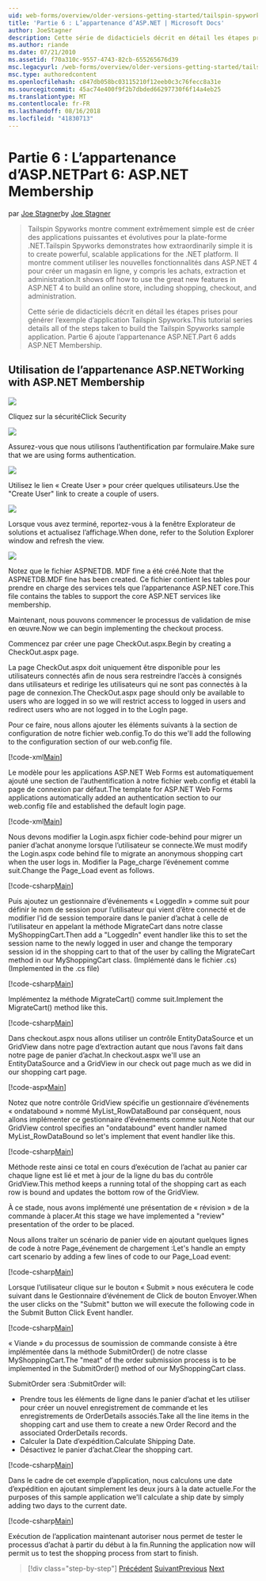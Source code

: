 ```yaml
---
uid: web-forms/overview/older-versions-getting-started/tailspin-spyworks/tailspin-spyworks-part-6
title: 'Partie 6 : L’appartenance d’ASP.NET | Microsoft Docs'
author: JoeStagner
description: Cette série de didacticiels décrit en détail les étapes prises pour générer l’exemple d’application Tailspin Spyworks. Partie 6 ajoute l’appartenance ASP.NET.
ms.author: riande
ms.date: 07/21/2010
ms.assetid: f70a310c-9557-4743-82cb-655265676d39
msc.legacyurl: /web-forms/overview/older-versions-getting-started/tailspin-spyworks/tailspin-spyworks-part-6
msc.type: authoredcontent
ms.openlocfilehash: c847db058bc03115210f12eeb0c3c76fecc8a31e
ms.sourcegitcommit: 45ac74e400f9f2b7dbded66297730f6f14a4eb25
ms.translationtype: MT
ms.contentlocale: fr-FR
ms.lasthandoff: 08/16/2018
ms.locfileid: "41830713"
---
```

<a name="part-6-aspnet-membership"></a><span data-ttu-id="e5009-104">Partie 6 : L’appartenance d’ASP.NET</span><span class="sxs-lookup"><span data-stu-id="e5009-104">Part 6: ASP.NET Membership</span></span>
====================
<span data-ttu-id="e5009-105">par [Joe Stagner](https://github.com/JoeStagner)</span><span class="sxs-lookup"><span data-stu-id="e5009-105">by [Joe Stagner](https://github.com/JoeStagner)</span></span>

> <span data-ttu-id="e5009-106">Tailspin Spyworks montre comment extrêmement simple est de créer des applications puissantes et évolutives pour la plate-forme .NET.</span><span class="sxs-lookup"><span data-stu-id="e5009-106">Tailspin Spyworks demonstrates how extraordinarily simple it is to create powerful, scalable applications for the .NET platform.</span></span> <span data-ttu-id="e5009-107">Il montre comment utiliser les nouvelles fonctionnalités dans ASP.NET 4 pour créer un magasin en ligne, y compris les achats, extraction et administration.</span><span class="sxs-lookup"><span data-stu-id="e5009-107">It shows off how to use the great new features in ASP.NET 4 to build an online store, including shopping, checkout, and administration.</span></span>
> 
> <span data-ttu-id="e5009-108">Cette série de didacticiels décrit en détail les étapes prises pour générer l’exemple d’application Tailspin Spyworks.</span><span class="sxs-lookup"><span data-stu-id="e5009-108">This tutorial series details all of the steps taken to build the Tailspin Spyworks sample application.</span></span> <span data-ttu-id="e5009-109">Partie 6 ajoute l’appartenance ASP.NET.</span><span class="sxs-lookup"><span data-stu-id="e5009-109">Part 6 adds ASP.NET Membership.</span></span>


## <a id="_Toc260221672"></a>  <span data-ttu-id="e5009-110">Utilisation de l’appartenance ASP.NET</span><span class="sxs-lookup"><span data-stu-id="e5009-110">Working with ASP.NET Membership</span></span>

![](tailspin-spyworks-part-6/_static/image1.png)

<span data-ttu-id="e5009-111">Cliquez sur la sécurité</span><span class="sxs-lookup"><span data-stu-id="e5009-111">Click Security</span></span>

![](tailspin-spyworks-part-6/_static/image1.jpg)

<span data-ttu-id="e5009-112">Assurez-vous que nous utilisons l’authentification par formulaire.</span><span class="sxs-lookup"><span data-stu-id="e5009-112">Make sure that we are using forms authentication.</span></span>

![](tailspin-spyworks-part-6/_static/image2.jpg)

<span data-ttu-id="e5009-113">Utilisez le lien « Create User » pour créer quelques utilisateurs.</span><span class="sxs-lookup"><span data-stu-id="e5009-113">Use the "Create User" link to create a couple of users.</span></span>

![](tailspin-spyworks-part-6/_static/image3.jpg)

<span data-ttu-id="e5009-114">Lorsque vous avez terminé, reportez-vous à la fenêtre Explorateur de solutions et actualisez l’affichage.</span><span class="sxs-lookup"><span data-stu-id="e5009-114">When done, refer to the Solution Explorer window and refresh the view.</span></span>

![](tailspin-spyworks-part-6/_static/image2.png)

<span data-ttu-id="e5009-115">Notez que le fichier ASPNETDB. MDF fine a été créé.</span><span class="sxs-lookup"><span data-stu-id="e5009-115">Note that the ASPNETDB.MDF fine has been created.</span></span> <span data-ttu-id="e5009-116">Ce fichier contient les tables pour prendre en charge des services tels que l’appartenance ASP.NET core.</span><span class="sxs-lookup"><span data-stu-id="e5009-116">This file contains the tables to support the core ASP.NET services like membership.</span></span>

<span data-ttu-id="e5009-117">Maintenant, nous pouvons commencer le processus de validation de mise en œuvre.</span><span class="sxs-lookup"><span data-stu-id="e5009-117">Now we can begin implementing the checkout process.</span></span>

<span data-ttu-id="e5009-118">Commencez par créer une page CheckOut.aspx.</span><span class="sxs-lookup"><span data-stu-id="e5009-118">Begin by creating a CheckOut.aspx page.</span></span>

<span data-ttu-id="e5009-119">La page CheckOut.aspx doit uniquement être disponible pour les utilisateurs connectés afin de nous sera restreindre l’accès à consignés dans utilisateurs et redirige les utilisateurs qui ne sont pas connectés à la page de connexion.</span><span class="sxs-lookup"><span data-stu-id="e5009-119">The CheckOut.aspx page should only be available to users who are logged in so we will restrict access to logged in users and redirect users who are not logged in to the LogIn page.</span></span>

<span data-ttu-id="e5009-120">Pour ce faire, nous allons ajouter les éléments suivants à la section de configuration de notre fichier web.config.</span><span class="sxs-lookup"><span data-stu-id="e5009-120">To do this we'll add the following to the configuration section of our web.config file.</span></span>

[!code-xml[Main](tailspin-spyworks-part-6/samples/sample1.xml)]

<span data-ttu-id="e5009-121">Le modèle pour les applications ASP.NET Web Forms est automatiquement ajouté une section de l’authentification à notre fichier web.config et établi la page de connexion par défaut.</span><span class="sxs-lookup"><span data-stu-id="e5009-121">The template for ASP.NET Web Forms applications automatically added an authentication section to our web.config file and established the default login page.</span></span>

[!code-xml[Main](tailspin-spyworks-part-6/samples/sample2.xml)]

<span data-ttu-id="e5009-122">Nous devons modifier la Login.aspx fichier code-behind pour migrer un panier d’achat anonyme lorsque l’utilisateur se connecte.</span><span class="sxs-lookup"><span data-stu-id="e5009-122">We must modify the Login.aspx code behind file to migrate an anonymous shopping cart when the user logs in.</span></span> <span data-ttu-id="e5009-123">Modifier la Page\_charge l’événement comme suit.</span><span class="sxs-lookup"><span data-stu-id="e5009-123">Change the Page\_Load event as follows.</span></span>

[!code-csharp[Main](tailspin-spyworks-part-6/samples/sample3.cs)]

<span data-ttu-id="e5009-124">Puis ajoutez un gestionnaire d’événements « LoggedIn » comme suit pour définir le nom de session pour l’utilisateur qui vient d’être connecté et de modifier l’id de session temporaire dans le panier d’achat à celle de l’utilisateur en appelant la méthode MigrateCart dans notre classe MyShoppingCart.</span><span class="sxs-lookup"><span data-stu-id="e5009-124">Then add a "LoggedIn" event handler like this to set the session name to the newly logged in user and change the temporary session id in the shopping cart to that of the user by calling the MigrateCart method in our MyShoppingCart class.</span></span> <span data-ttu-id="e5009-125">(Implémenté dans le fichier .cs)</span><span class="sxs-lookup"><span data-stu-id="e5009-125">(Implemented in the .cs file)</span></span>

[!code-csharp[Main](tailspin-spyworks-part-6/samples/sample4.cs)]

<span data-ttu-id="e5009-126">Implémentez la méthode MigrateCart() comme suit.</span><span class="sxs-lookup"><span data-stu-id="e5009-126">Implement the MigrateCart() method like this.</span></span>

[!code-csharp[Main](tailspin-spyworks-part-6/samples/sample5.cs)]

<span data-ttu-id="e5009-127">Dans checkout.aspx nous allons utiliser un contrôle EntityDataSource et un GridView dans notre page d’extraction autant que nous l’avons fait dans notre page de panier d’achat.</span><span class="sxs-lookup"><span data-stu-id="e5009-127">In checkout.aspx we'll use an EntityDataSource and a GridView in our check out page much as we did in our shopping cart page.</span></span>

[!code-aspx[Main](tailspin-spyworks-part-6/samples/sample6.aspx)]

<span data-ttu-id="e5009-128">Notez que notre contrôle GridView spécifie un gestionnaire d’événements « ondatabound » nommé MyList\_RowDataBound par conséquent, nous allons implémenter ce gestionnaire d’événements comme suit.</span><span class="sxs-lookup"><span data-stu-id="e5009-128">Note that our GridView control specifies an "ondatabound" event handler named MyList\_RowDataBound so let's implement that event handler like this.</span></span>

[!code-csharp[Main](tailspin-spyworks-part-6/samples/sample7.cs)]

<span data-ttu-id="e5009-129">Méthode reste ainsi ce total en cours d’exécution de l’achat au panier car chaque ligne est lié et met à jour de la ligne du bas du contrôle GridView.</span><span class="sxs-lookup"><span data-stu-id="e5009-129">This method keeps a running total of the shopping cart as each row is bound and updates the bottom row of the GridView.</span></span>

<span data-ttu-id="e5009-130">À ce stade, nous avons implémenté une présentation de « révision » de la commande à placer.</span><span class="sxs-lookup"><span data-stu-id="e5009-130">At this stage we have implemented a "review" presentation of the order to be placed.</span></span>

<span data-ttu-id="e5009-131">Nous allons traiter un scénario de panier vide en ajoutant quelques lignes de code à notre Page\_événement de chargement :</span><span class="sxs-lookup"><span data-stu-id="e5009-131">Let's handle an empty cart scenario by adding a few lines of code to our Page\_Load event:</span></span>

[!code-csharp[Main](tailspin-spyworks-part-6/samples/sample8.cs)]

<span data-ttu-id="e5009-132">Lorsque l’utilisateur clique sur le bouton « Submit » nous exécutera le code suivant dans le Gestionnaire d’événement de Click de bouton Envoyer.</span><span class="sxs-lookup"><span data-stu-id="e5009-132">When the user clicks on the "Submit" button we will execute the following code in the Submit Button Click Event handler.</span></span>

[!code-csharp[Main](tailspin-spyworks-part-6/samples/sample9.cs)]

<span data-ttu-id="e5009-133">« Viande » du processus de soumission de commande consiste à être implémentée dans la méthode SubmitOrder() de notre classe MyShoppingCart.</span><span class="sxs-lookup"><span data-stu-id="e5009-133">The "meat" of the order submission process is to be implemented in the SubmitOrder() method of our MyShoppingCart class.</span></span>

<span data-ttu-id="e5009-134">SubmitOrder sera :</span><span class="sxs-lookup"><span data-stu-id="e5009-134">SubmitOrder will:</span></span>

- <span data-ttu-id="e5009-135">Prendre tous les éléments de ligne dans le panier d’achat et les utiliser pour créer un nouvel enregistrement de commande et les enregistrements de OrderDetails associés.</span><span class="sxs-lookup"><span data-stu-id="e5009-135">Take all the line items in the shopping cart and use them to create a new Order Record and the associated OrderDetails records.</span></span>
- <span data-ttu-id="e5009-136">Calculer la Date d’expédition.</span><span class="sxs-lookup"><span data-stu-id="e5009-136">Calculate Shipping Date.</span></span>
- <span data-ttu-id="e5009-137">Désactivez le panier d’achat.</span><span class="sxs-lookup"><span data-stu-id="e5009-137">Clear the shopping cart.</span></span>


[!code-csharp[Main](tailspin-spyworks-part-6/samples/sample10.cs)]

<span data-ttu-id="e5009-138">Dans le cadre de cet exemple d’application, nous calculons une date d’expédition en ajoutant simplement les deux jours à la date actuelle.</span><span class="sxs-lookup"><span data-stu-id="e5009-138">For the purposes of this sample application we'll calculate a ship date by simply adding two days to the current date.</span></span>

[!code-csharp[Main](tailspin-spyworks-part-6/samples/sample11.cs)]

<span data-ttu-id="e5009-139">Exécution de l’application maintenant autoriser nous permet de tester le processus d’achat à partir du début à la fin.</span><span class="sxs-lookup"><span data-stu-id="e5009-139">Running the application now will permit us to test the shopping process from start to finish.</span></span>

> [!div class="step-by-step"]
> <span data-ttu-id="e5009-140">[Précédent](tailspin-spyworks-part-5.md)
> [Suivant](tailspin-spyworks-part-7.md)</span><span class="sxs-lookup"><span data-stu-id="e5009-140">[Previous](tailspin-spyworks-part-5.md)
[Next](tailspin-spyworks-part-7.md)</span></span>
